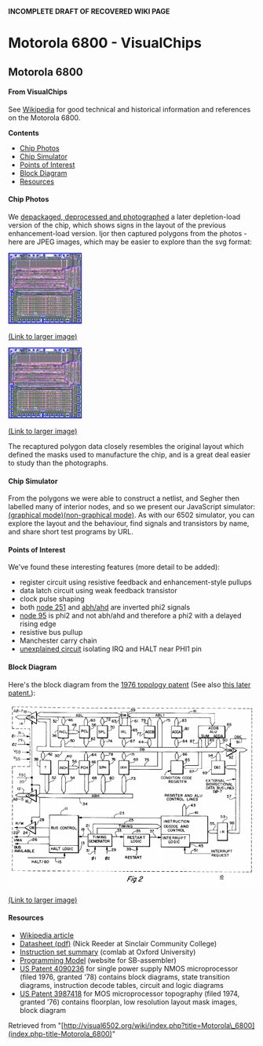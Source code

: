 **INCOMPLETE DRAFT OF RECOVERED WIKI PAGE**

# Motorola 6800 - VisualChips

## Motorola 6800

#### From VisualChips

See [Wikipedia](http://en.wikipedia.org/wiki/Motorola_6800) for good technical and historical information and references on the Motorola 6800.

**Contents**

- [Chip Photos](#chip-photos)
- [Chip Simulator](#chip-simulator)
- [Points of Interest](#points-of-interest)
- [Block Diagram](#block-diagram)
- [Resources](#resources)

#### Chip Photos

We [depackaged, deprocessed and photographed](http://www.visual6502.org/images/pages/Motorola_6800_die_shots.html) a later depletion-load version of the chip, which shows signs in the layout of the previous enhancement-load version.  Ijor then captured polygons from the photos - here are JPEG images, which may be easier to explore than the svg format:



![Medium size](images/7/77/Mc6800a-Layout-svg-150h.jpg)

[(Link to larger image)](http://www.visual6502.org/images/6800/mc6800a-Layout-svg-1200w.jpg)

![Full size (14Mbyte)](images/7/77/Mc6800a-Layout-svg-150h.jpg)

[(Link to larger image)](http://www.visual6502.org/images/6800/mc6800a-Layout-svg-8980w.jpg)

The recaptured polygon data closely resembles the original layout which defined the masks used to manufacture the chip, and is a great deal easier to study than the photographs.

#### Chip Simulator

From the polygons we were able to construct a netlist, and Segher then labelled many of interior nodes, and so we present our JavaScript simulator: [(graphical mode)](http://visual6502.org/JSSim/expert-6800.html?nosim=t)[(non-graphical mode)](http://visual6502.org/JSSim/expert-6800.html?graphics=f&loglevel=4&steps=20). As with our 6502 simulator, you can explore the layout and the behaviour, find signals and transistors by name, and share short test programs by URL.

#### Points of Interest

We've found these interesting features (more detail to be added):

- register circuit using resistive feedback and enhancement-style pullups
- data latch circuit using weak feedback transistor
- clock pulse shaping
- both [node 251](http://visual6502.org/JSSim/expert-6800.html?nosim=t&find=251) and [abh/ahd](http://visual6502.org/JSSim/expert-6800.html?nosim=t&find=abh/ahd) are inverted phi2 signals
- [node 95](http://visual6502.org/JSSim/expert-6800.html?nosim=t&find=95) is phi2 and not abh/ahd and therefore a phi2 with a delayed rising edge
- resistive bus pullup
- Manchester carry chain
- [unexplained circuit](http://visual6502.org/JSSim/expert-6800.html?nosim=t&find=t5074&panx=214.1&pany=105.8&zoom=12.4) isolating IRQ and HALT near PHI1 pin

#### Block Diagram

Here's the block diagram from the [1976 topology patent](http://www.google.com/patents?id=6OkAAAAAEBAJ&zoom=4&pg=PA3#v=onepage&q&f=false) (See also [this later patent.](http://www.freepatentsonline.com/4090236.pdf)):

![M6800-arch.png](images/e/ea/M6800-arch.png)

[(Link to larger image)](index.php-title-File-M6800-arch.png)

#### Resources

- [Wikipedia article](http://en.wikipedia.org/wiki/Motorola_6800)
- [Datasheet (pdf)](http://people.sinclair.edu/nickreeder/eet252/datasheets/MC6800.pdf) (Nick Reeder at Sinclair Community College)
- [Instruction set summary](ftp://ftp.comlab.ox.ac.uk/pub/Cards/txt/6800.txt) (comlab at Oxford University)
- [Programming Model](http://www.sbprojects.com/sbasm/6800.htm#model) (website for SB-assembler)
- [US Patent 4090236](http://www.freepatentsonline.com/4090236.pdf) for single power supply NMOS microprocessor (filed 1976, granted '78) contains block diagrams, state transition diagrams, instruction decode tables, circuit and logic diagrams
- [US Patent 3987418](http://www.google.com/patents/about?id=6OkAAAAAEBAJ) for MOS microprocessor topography (filed 1974, granted '76) contains floorplan, low resolution layout mask images, block diagram

Retrieved from "[http://visual6502.org/wiki/index.php?title=Motorola\_6800](index.php-title-Motorola_6800)"

